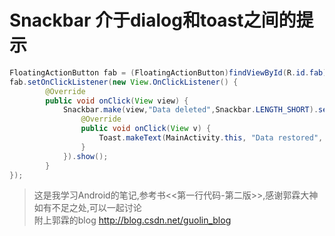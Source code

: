 # Snackbar 介于dialog和toast之间的提示


```java
FloatingActionButton fab = (FloatingActionButton)findViewById(R.id.fab);
fab.setOnClickListener(new View.OnClickListener() {
        @Override
        public void onClick(View view) {
            Snackbar.make(view,"Data deleted",Snackbar.LENGTH_SHORT).setAction("Undo", new View.OnClickListener() {
                @Override
                public void onClick(View v) {
                    Toast.makeText(MainActivity.this, "Data restored", Toast.LENGTH_SHORT).show();
                }
            }).show();
        }
});
```
>这是我学习Android的笔记,参考书<<第一行代码-第二版>>,感谢郭霖大神  
如有不足之处,可以一起讨论    
附上郭霖的blog http://blog.csdn.net/guolin_blog
